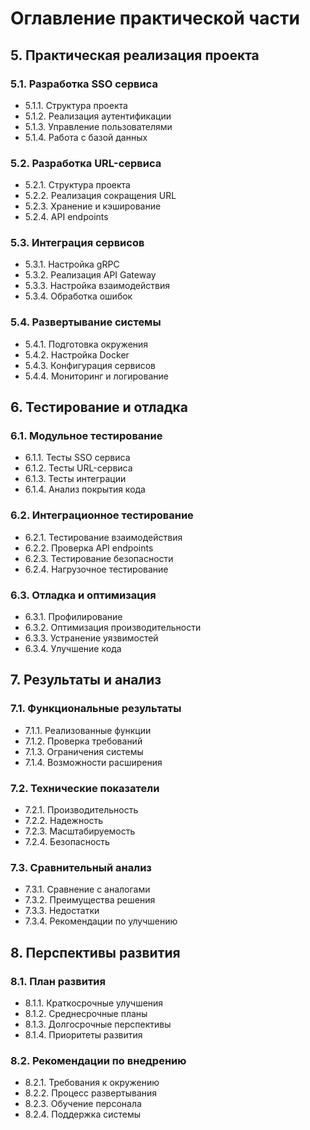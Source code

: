 # Оглавление практической части

## 5. Практическая реализация проекта

### 5.1. Разработка SSO сервиса
- 5.1.1. Структура проекта
- 5.1.2. Реализация аутентификации
- 5.1.3. Управление пользователями
- 5.1.4. Работа с базой данных

### 5.2. Разработка URL-сервиса
- 5.2.1. Структура проекта
- 5.2.2. Реализация сокращения URL
- 5.2.3. Хранение и кэширование
- 5.2.4. API endpoints

### 5.3. Интеграция сервисов
- 5.3.1. Настройка gRPC
- 5.3.2. Реализация API Gateway
- 5.3.3. Настройка взаимодействия
- 5.3.4. Обработка ошибок

### 5.4. Развертывание системы
- 5.4.1. Подготовка окружения
- 5.4.2. Настройка Docker
- 5.4.3. Конфигурация сервисов
- 5.4.4. Мониторинг и логирование

## 6. Тестирование и отладка

### 6.1. Модульное тестирование
- 6.1.1. Тесты SSO сервиса
- 6.1.2. Тесты URL-сервиса
- 6.1.3. Тесты интеграции
- 6.1.4. Анализ покрытия кода

### 6.2. Интеграционное тестирование
- 6.2.1. Тестирование взаимодействия
- 6.2.2. Проверка API endpoints
- 6.2.3. Тестирование безопасности
- 6.2.4. Нагрузочное тестирование

### 6.3. Отладка и оптимизация
- 6.3.1. Профилирование
- 6.3.2. Оптимизация производительности
- 6.3.3. Устранение уязвимостей
- 6.3.4. Улучшение кода

## 7. Результаты и анализ

### 7.1. Функциональные результаты
- 7.1.1. Реализованные функции
- 7.1.2. Проверка требований
- 7.1.3. Ограничения системы
- 7.1.4. Возможности расширения

### 7.2. Технические показатели
- 7.2.1. Производительность
- 7.2.2. Надежность
- 7.2.3. Масштабируемость
- 7.2.4. Безопасность

### 7.3. Сравнительный анализ
- 7.3.1. Сравнение с аналогами
- 7.3.2. Преимущества решения
- 7.3.3. Недостатки
- 7.3.4. Рекомендации по улучшению

## 8. Перспективы развития

### 8.1. План развития
- 8.1.1. Краткосрочные улучшения
- 8.1.2. Среднесрочные планы
- 8.1.3. Долгосрочные перспективы
- 8.1.4. Приоритеты развития

### 8.2. Рекомендации по внедрению
- 8.2.1. Требования к окружению
- 8.2.2. Процесс развертывания
- 8.2.3. Обучение персонала
- 8.2.4. Поддержка системы 